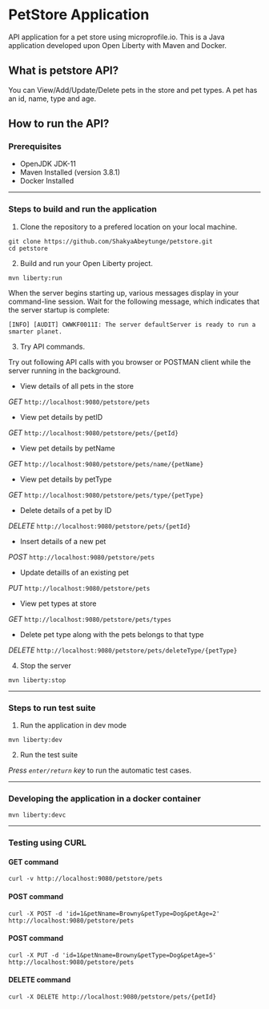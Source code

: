 # PetStore Application

API application for a pet store using microprofile.io.
This is a Java application developed upon Open Liberty with Maven and Docker.

## What is petstore API?

You can View/Add/Update/Delete pets in the store and pet types.
A pet has an id, name, type and age.

## How to run the API?

### Prerequisites

- OpenJDK JDK-11
- Maven Installed (version 3.8.1)
- Docker Installed

---

### Steps to build and run the application

1. Clone the repository to a prefered location on your local machine.

`git clone https://github.com/ShakyaAbeytunge/petstore.git`\
`cd petstore`

2. Build and run your Open Liberty project.

`mvn liberty:run`

When the server begins starting up, various messages display in your command-line session. Wait for the following message, which indicates that the server startup is complete:

`[INFO] [AUDIT] CWWKF0011I: The server defaultServer is ready to run a smarter planet.`

3. Try API commands.

Try out following API calls with you browser or POSTMAN client while the server running in the background.

- View details of all pets in the store

_GET_
`http://localhost:9080/petstore/pets`

- View pet details by petID

_GET_
`http://localhost:9080/petstore/pets/{petId}`

- View pet details by petName

_GET_
`http://localhost:9080/petstore/pets/name/{petName}`

- View pet details by petType

_GET_
`http://localhost:9080/petstore/pets/type/{petType}`

- Delete details of a pet by ID

_DELETE_
`http://localhost:9080/petstore/pets/{petId}`

- Insert details of a new pet

_POST_
`http://localhost:9080/petstore/pets`

- Update detaills of an existing pet

_PUT_
`http://localhost:9080/petstore/pets`

- View pet types at store

_GET_
`http://localhost:9080/petstore/pets/types`

- Delete pet type along with the pets belongs to that type

_DELETE_
`http://localhost:9080/petstore/pets/deleteType/{petType}`

4. Stop the server

`mvn liberty:stop`

---

### Steps to run test suite

1. Run the application in dev mode

`mvn liberty:dev`

2. Run the test suite

_Press _`enter/return`_ key_ to run the automatic test cases.

---

### Developing the application in a docker container

`mvn liberty:devc`

---

### Testing using CURL

#### GET command

`curl -v http://localhost:9080/petstore/pets`

#### POST command

`curl -X POST -d 'id=1&petNname=Browny&petType=Dog&petAge=2' http://localhost:9080/petstore/pets`

#### POST command

`curl -X PUT -d 'id=1&petNname=Browny&petType=Dog&petAge=5' http://localhost:9080/petstore/pets`

#### DELETE command

`curl -X DELETE http://localhost:9080/petstore/pets/{petId}`
